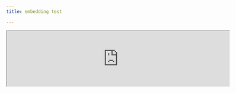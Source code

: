 ```yaml
---
title: embedding test

---
```


<iframe width="600" src="https://docs.google.com/spreadsheets/d/e/2PACX-1vRxU4AvMXKlxe7IqbnNwHJQc-AK6UmaGGsCWDV7plGHT-yIrlQs0Gl-fozRIgLEtNsaYQW3Drqd5JQa/pubhtml?gid=0&amp;single=true&amp;widget=true&amp;headers=false"></iframe>




